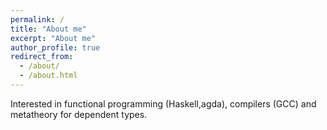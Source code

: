 ```yaml
---
permalink: /
title: "About me"
excerpt: "About me"
author_profile: true
redirect_from: 
  - /about/
  - /about.html
---
```


Interested in functional programming (Haskell,agda), compilers (GCC) and metatheory for dependent types.
